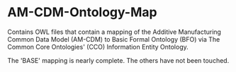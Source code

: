 # AM-CDM-Ontology-Map
Contains OWL files that contain a mapping of the Additive Manufacturing Common Data Model (AM-CDM) to Basic Formal Ontology (BFO) via The Common Core Ontologies' (CCO) Information Entity Ontology. 


The 'BASE' mapping is nearly complete. The others have not been touched. 
